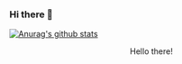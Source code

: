 ### Hi there 👋

[![Anurag's github stats](https://github-readme-stats.vercel.app/api?username=bazuara&count_private=true&show_icons=true?theme=dark)](https://github.com/anuraghazra/github-readme-stats)
<p style="text-align: center;"> Hello there! </p>

<!--
**bazuara/bazuara** is a ✨ _special_ ✨ repository because its `README.md` (this file) appears on your GitHub profile.

Here are some ideas to get you started:

- 🔭 I’m currently working on ...
- 🌱 I’m currently learning ...
- 👯 I’m looking to collaborate on ...
- 🤔 I’m looking for help with ...
- 💬 Ask me about ...
- 📫 How to reach me: ...
- 😄 Pronouns: ...
- ⚡ Fun fact: ...
-->
